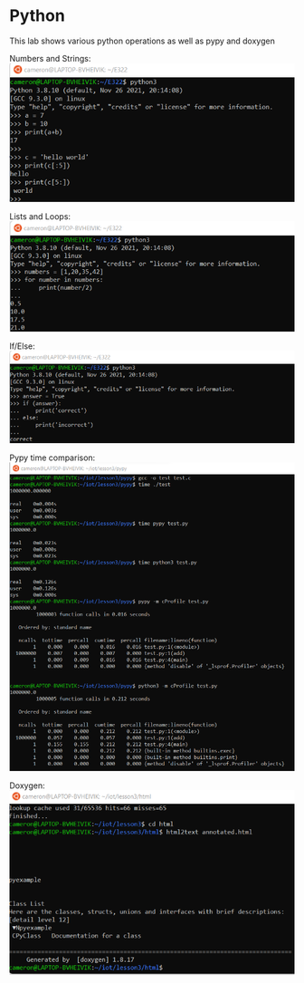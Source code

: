 # Python

This lab shows various python operations as well as pypy and doxygen
 
 
Numbers and Strings:
![](python1.png)



Lists and Loops:
![](python2.png)



If/Else:
![](python3.png)



Pypy time comparison: 
![](time.png)




Doxygen:
![](doxygen.png)
